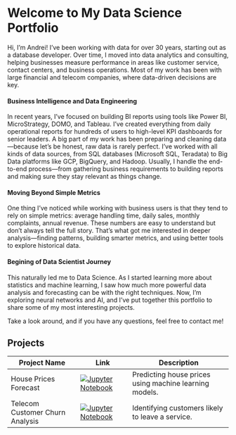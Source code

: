 # Welcome to My Data Science Portfolio

Hi, I’m Andrei! I’ve been working with data for over 30 years, starting out as a database developer. Over time, I moved into data analytics and consulting, helping businesses measure performance in areas like customer service, contact centers, and business operations. Most of my work has been with large financial and telecom companies, where data-driven decisions are key.

#### Business Intelligence and Data Engineering

In recent years, I’ve focused on building BI reports using tools like Power BI, MicroStrategy, DOMO, and Tableau. I’ve created everything from daily operational reports for hundreds of users to high-level KPI dashboards for senior leaders. A big part of my work has been preparing and cleaning data—because let’s be honest, raw data is rarely perfect. I’ve worked with all kinds of data sources, from SQL databases (Microsoft SQL, Teradata) to Big Data platforms like GCP, BigQuery, and Hadoop. Usually, I handle the end-to-end process—from gathering business requirements to building reports and making sure they stay relevant as things change.

#### Moving Beyond Simple Metrics 
One thing I’ve noticed while working with business users is that they tend to rely on simple metrics: average handling time, daily sales, monthly complaints, annual revenue. These numbers are easy to understand but don’t always tell the full story. That’s what got me interested in deeper analysis—finding patterns, building smarter metrics, and using better tools to explore historical data.

#### Begining of Data Scientist Journey
This naturally led me to Data Science. As I started learning more about statistics and machine learning, I saw how much more powerful data analysis and forecasting can be with the right techniques. Now, I’m exploring neural networks and AI, and I’ve put together this portfolio to share some of my most interesting projects.

Take a look around, and if you have any questions, feel free to contact me! 


## Projects

| Project Name | Link | Description |
|-------------|------|-------------|
| House Prices Forecast | [![Jupyter Notebook](https://img.shields.io/badge/Open%20in-GitHub-blue?style=for-the-badge&logo=github)](https://github.com/andreikris/exampleportfolio/blob/main/python/House%20Prices%20Forecast.ipynb)| Predicting house prices using machine learning models. |
| Telecom Customer Churn Analysis | [![Jupyter Notebook](https://img.shields.io/badge/Open%20in-GitHub-blue?style=for-the-badge&logo=github)](https://github.com/andreikris/exampleportfolio/blob/main/python/Kaggle%20Telecom%20Churn%20prediction.ipynb) | Identifying customers likely to leave a service. |



 
